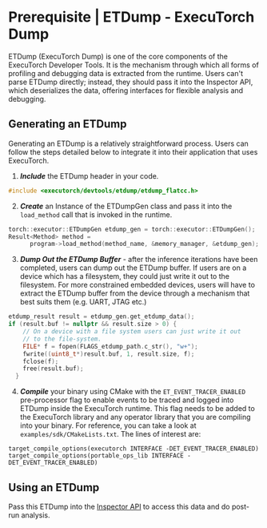 # Prerequisite | ETDump - ExecuTorch Dump

ETDump (ExecuTorch Dump) is one of the core components of the ExecuTorch Developer Tools. It is the mechanism through which all forms of profiling and debugging data is extracted from the runtime. Users can't parse ETDump directly; instead, they should pass it into the Inspector API, which deserializes the data, offering interfaces for flexible analysis and debugging.


## Generating an ETDump

Generating an ETDump is a relatively straightforward process. Users can follow the steps detailed below to integrate it into their application that uses ExecuTorch.

1. ***Include*** the ETDump header in your code.
```C++
#include <executorch/devtools/etdump/etdump_flatcc.h>
```

2. ***Create*** an Instance of the ETDumpGen class and pass it into the `load_method` call that is invoked in the runtime.

```C++
torch::executor::ETDumpGen etdump_gen = torch::executor::ETDumpGen();
Result<Method> method =
      program->load_method(method_name, &memory_manager, &etdump_gen);
```

3. ***Dump Out the ETDump Buffer*** - after the inference iterations have been completed, users can dump out the ETDump buffer. If users are on a device which has a filesystem, they could just write it out to the filesystem. For more constrained embedded devices, users will have to extract the ETDump buffer from the device through a mechanism that best suits them (e.g. UART, JTAG etc.)

```C++
etdump_result result = etdump_gen.get_etdump_data();
if (result.buf != nullptr && result.size > 0) {
    // On a device with a file system users can just write it out
    // to the file-system.
    FILE* f = fopen(FLAGS_etdump_path.c_str(), "w+");
    fwrite((uint8_t*)result.buf, 1, result.size, f);
    fclose(f);
    free(result.buf);
  }
```

4. ***Compile*** your binary using CMake with the `ET_EVENT_TRACER_ENABLED` pre-processor flag to enable events to be traced and logged into ETDump inside the ExecuTorch runtime. This flag needs to be added to the ExecuTorch library and any operator library that you are compiling into your binary. For reference, you can take a look at `examples/sdk/CMakeLists.txt`. The lines of interest are:
```
target_compile_options(executorch INTERFACE -DET_EVENT_TRACER_ENABLED)
target_compile_options(portable_ops_lib INTERFACE -DET_EVENT_TRACER_ENABLED)
```
## Using an ETDump

Pass this ETDump into the [Inspector API](./sdk-inspector.rst) to access this data and do post-run analysis.
